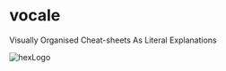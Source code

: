 # vocale
Visually Organised Cheat-sheets As Literal Explanations 

![hexLogo]([screenshot.png](https://github.com/GregMci/vocale/blob/master/vocale%20hex%20logo.png)https://github.com/GregMci/vocale/blob/master/vocale%20hex%20logo.png)
